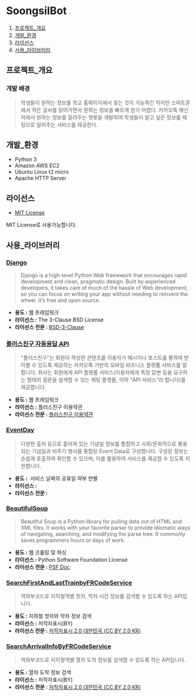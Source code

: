 # SoongsilBot

1. [프로젝트_개요](#프로젝트_개요)
2. [개발_환경](#개발_환경)
3. [라이선스](#라이선스)
4. [사용_라이브러리](#사용_라이브러리)

## 프로젝트_개요

### 개발 배경

> 학생들이 원하는 정보를 학교 홈페이지에서 찾는 것이 가능하긴 하지만 스마트폰에서 작은 글씨를 읽어가면서 원하는 정보를 빠르게 얻기 어렵다. 카카오톡 메신저에서 원하는 정보를 알려주는 챗봇을 개발하여 학생들이 알고 싶은 정보를 채팅으로 알려주는 서비스를 제공한다.

## 개발_환경
* Python 3
* Amazon AWS EC2
* Ubuntu Linux t2.micro
* Apache HTTP Server

## 라이선스
* [MIT License](LICENSE)

MIT License로 사용가능합니다.

## 사용_라이브러리

### [Django](https://www.djangoproject.com/)
> Django is a high-level Python Web framework that encourages rapid development and clean, pragmatic design. Built by experienced developers, it takes care of much of the hassle of Web development, so you can focus on writing your app without needing to reinvent the wheel. It’s free and open source.

* **용도 :** 웹 프레임워크
* **라이선스 :** The 3-Clause BSD License
* **라이선스 전문 :** [BSD-3-Clause](https://opensource.org/licenses/BSD-3-Clause)

### [플러스친구 자동응답 API](https://github.com/plusfriend/auto_reply)
> "플러스친구"는 회원이 작성한 콘텐츠를 이용자가 메시지나 포스트를 통하여 받아볼 수 있도록 제공하는 카카오톡 기반의 모바일 비즈니스 플랫폼 서비스를 말합니다. 회사는 회원에게 API 플랫폼 서비스(이용자에게 특정 답변 등을 요구하는 형태의 질문을 설계할 수 있는 채팅 플랫폼, 이하 “API 서비스”라 합니다)를 제공합니다.

* **용도 :** 웹 프레임워크
* **라이선스 :** 플러스친구 이용약관
* **라이선스 전문 :** [플러스친구 이용약관](https://center-pf.kakao.com/terms)

### [EventDay](https://developers.sktelecom.com/content/sktApi/view/?svcId=10072)
> 다양한 출처 등으로 흩어져 있는 기념일 정보를 통합하고 사회/문화적으로 통용되는 기념일과 비주기 행사를 통합된 Event Data로 구성합니다. 구성된 정보는 손쉽게 호출하여 확인할 수 있으며, 이를 활용하여 서비스를 제공할 수 있도록 지원합니다.

* **용도 :**  서비스 날짜의 공휴일 여부 판별
* **라이선스 :** 
* **라이선스 전문 :**

### [BeautifulSoup](https://www.crummy.com/software/BeautifulSoup/bs4/doc/)
> Beautiful Soup is a Python library for pulling data out of HTML and XML files. It works with your favorite parser to provide idiomatic ways of navigating, searching, and modifying the parse tree. It commonly saves programmers hours or days of work.

* **용도 :** 웹 크롤링 및 파싱
* **라이선스 :** Python Software Foundation License
* **라이선스 전문 :** [PSF Doc](https://docs.python.org/3/license.html)

### [SearchFirstAndLastTrainbyFRCodeService](http://data.seoul.go.kr/openinf/openapiview.jsp?infId=OA-1191&tMenu=11)
> 역외부코드로 지하철역별 첫차, 막차 시간 정보를 검색할 수 있도록 하는 API입니다.

* **용도 :** 지하철 첫차와 막차 정보 검색
* **라이선스 :** 저작자표시(BY)
* **라이선스 전문 :** [저작자표시 2.0 대한민국 (CC BY 2.0 KR)](https://creativecommons.org/licenses/by/2.0/kr/)

### [SearchArrivalInfoByFRCodeService](http://data.seoul.go.kr/openinf/openapiview.jsp?infId=OA-102&tMenu=11)
> 역외부코드로 지하철역별 열차 도착 정보를 검색할 수 있도록 하는 API입니다.

* **용도 :** 열차 도착 정보 검색
* **라이선스 :** 저작자표시(BY)
* **라이선스 전문 :** [저작자표시 2.0 대한민국 (CC BY 2.0 KR)](https://creativecommons.org/licenses/by/2.0/kr/)
